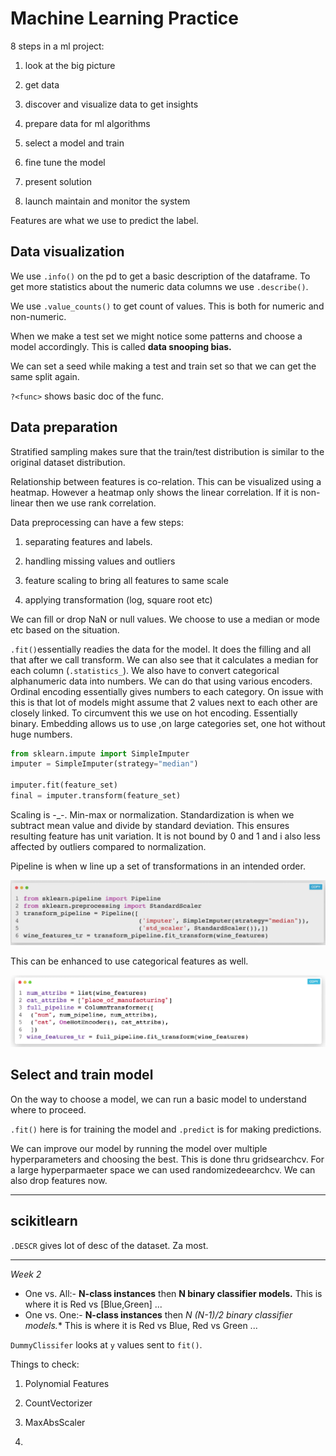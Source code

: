 # Machine Learning Practice

8 steps in a ml project:

1. look at the big picture

2. get data

3. discover and visualize data to get insights

4. prepare data for ml algorithms

5. select a model and train

6. fine tune the model

7. present solution

8. launch maintain and monitor the system

Features are what we use to predict the label. 

## Data visualization

We use `.info()` on the pd to get a basic description of the dataframe. To get more statistics about the numeric data columns we use `.describe()`. 

We use `.value_counts()` to get count of values. This is both for numeric and non-numeric.

When we make a test set we might notice some patterns and choose a model accordingly. This is called **data snooping bias.**

We can set a seed while making a test and train set so that we can get the same split again.

`?<func>` shows basic doc of the func. 

## Data preparation

Stratified sampling makes sure that the train/test distribution is similar to the original dataset distribution.

Relationship between features is co-relation. This can be visualized using a heatmap. However a heatmap only shows the linear correlation. If it is non-linear then we use rank correlation.

Data preprocessing can have a few steps:

1. separating features and labels.

2. handling missing values and outliers

3. feature scaling to bring all features to same scale

4. applying transformation (log, square root etc)

We can fill or drop NaN or null values. We choose to use a median or mode etc based on the situation.

`.fit()`essentially readies the data for the model. It does the filling and all that after we call transform. We can also see that it calculates a median for each column (`.statistics_`). We also have to convert categorical alphanumeric data into numbers. We can do that using various encoders. Ordinal encoding essentially gives numbers to each category. On issue with this is that lot of models might assume that 2 values next to each other are closely linked. To circumvent this we use on hot encoding. Essentially binary. Embedding allows us to use ,on large categories set, one hot without huge numbers.

```python
from sklearn.impute import SimpleImputer
imputer = SimpleImputer(strategy="median")

imputer.fit(feature_set)
final = imputer.transform(feature_set)
```

Scaling is -_-. Min-max or normalization. Standardization is when we subtract mean value and divide by standard deviation. This ensures resulting feature has unit variation. It is not bound by  0 and 1 and i also less affected by outliers compared to normalization.

Pipeline is when w line up a set of transformations in an intended order. 

<img src="../../images/2023-10-18-11-58-12-image.png" title="" alt="" data-align="center">

This can be enhanced to use categorical features as well.

<img src="../../images/2023-10-18-12-00-43-image.png" title="" alt="" data-align="center">

## Select and train model

On the way to choose a model, we can run a basic model to understand where to proceed.

`.fit()` here is for training the model and `.predict` is for making predictions.

We can improve our model by running the model over multiple hyperparameters and choosing the best. This is done thru gridsearchcv. For a large hyperparmaeter space we can used randomizedeearchcv. We can also drop features now.

---

## scikitlearn

`.DESCR` gives lot of desc of the dataset. Za  most.

---

*Week 2*

- One vs. All:- **N-class instances** then **N binary classifier models.** This is where it is Red vs [Blue,Green] ...
- One vs. One:- **N-class instances** then **N* (N-1)/2 binary classifier models.** This is where it is Red vs Blue, Red vs Green ...

`DummyClissifer` looks at `y` values sent to `fit()`.

Things to check:

1. Polynomial Features

2. CountVectorizer

3. MaxAbsScaler

4. 
